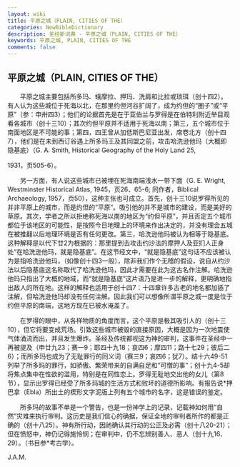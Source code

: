 ```yaml
---
layout: wiki
title: 平原之城（PLAIN, CITIES OF THE）
categories: NewBibleDictionary
description: 圣经新词典 - 平原之城（PLAIN, CITIES OF THE）
keywords: 平原之城, PLAIN, CITIES OF THE
comments: false
---
```


## 平原之城（PLAIN, CITIES OF THE）

　　平原之城主要包括所多玛、蛾摩拉、押玛、洗肩和比拉或琐珥（创十四2）。有人认为这些城位于死海以北，在那里约但河谷扩阔了，成为约但的“圈子”或“平原”（参：申卅四3）；他们的论据首先是在于亚伯兰与罗得是在伯特利附近举目观看各城市（创十三10）；其次约但平原并不适用于死海以南；第三，五个城市位于南面地区是不可能的事；第四，四王曾从加低斯巴尼亚出发，席卷北方（创十四7），他们是在未到西订谷遇上所多玛王及其同盟之前，攻击哈洗逊他玛（大概即隐基底）（G. A. Smith, Historical Geography of the Holy Land 25,

1931，页505-6）。

　　另一方面，有人说这些城市已被埋在死海南端浅水一带下面（G. E. Wright, Westminster Historical Atlas, 1945，页26、65-6; 同作者，Biblical Archaeology, 1957，页50），这种主张也可成立。首先，创十三10说罗得所见的并非平原上的城市，而是约但的“平原”。吸引他的并不是城市的建设，而是美好的草原。其次，学者之所以拒绝称死海以南的地区为“约但平原”，并且否定五个城市都位于该地区的可能性，是按照今日地理上的环境来作出决定的，并没有理会五城在被推翻以后地理环境是否有任何更改。第三，哈洗逊他玛被认为相等于隐基底。这种解释是以代下廿2为根据的：那里提到去攻击约沙法的摩押人及亚扪人正身处“在哈洗逊他玛，就是隐基底”。在这节经文中，“就是隐基底”这句话不应该被认为是指哈洗逊他玛，（如像创十四3一般），除非我们作个无稽的假设，说自从约沙法以后隐基底这名称取代了哈洗逊他玛，因此才需要在此为这古名作注解。哈洗逊他玛只指出了大概的地域，而“就是隐基底”这片语乃是进一步的解释，更明确地指出敌人的所在地。这样的解释也适用于创十四7：十四章许多古老的地名都加插了注解，但哈洗逊他玛却没有任何注解。因此我们可以想像所谓平原之城一度是位于约但平原的南端，这地方现在已被水淹盖了。

　　在罗得的眼中，从各样物质的角度而言，这个平原是极其吸引人的（创十三10），但它将要变成荒场。引致这些城市被毁的直接原因，大概是因为一次地震使气体涌流而出，并且发生爆炸。圣经及传统都视这为神的审判，这事件在圣经中一再被提及（申廿九23；赛一9；耶四十九18；哀四6；摩四11；路十七29；彼后二6）；而所多玛也成为了无耻罪行的同义词（赛三9；哀四6；犹7）。结十六49-51列举了所多玛的罪行，如骄傲、繁荣带来的自满自足和“可憎的事”；创十九4-5却将焦点集中在性欲的滥用，特别是在同性恋上。罗得无耻地交出他的女儿（第8节），显示出罗得已经受了所多玛城的生活方式和败坏的道德所影响。有报告说*押巴拿（Ebla）所出土的楔形文字泥版上列有五个城市的名字，这是错误的鉴定。

　　所多玛的故事不单是一个警告，也是一份神学上的记录，记载神如何用“自然”灾难来执行审判。这历史是我们信心的确据，保证全地的审判者所作的都是正确的（创十八25）。神有所行动，因祂确认其行动的公正及必需（创十八20-21）；但在愤怒中，神仍记得施怜悯；在审判中，仍不忘辨别善人、恶人（创十九16、29）。（书目参*考古学）。

J.A.M.









